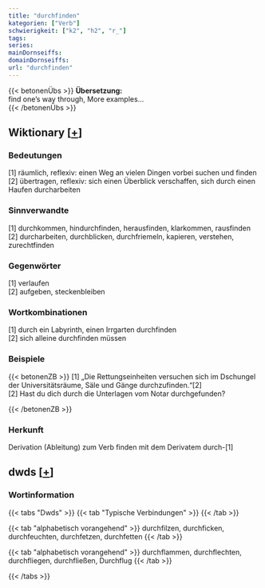 ```yaml
---
title: "durchfinden"
kategorien: ["Verb"]
schwierigkeit: ["k2", "h2", "r_"]
tags:
series:
mainDornseiffs:
domainDornseiffs:
url: "durchfinden"
---
```


{{< betonenÜbs >}}
**Übersetzung:**  
find one’s way through, More examples...  
{{< /betonenÜbs >}}

## Wiktionary [[+](https://de.wiktionary.org/wiki/durchfinden)]

### Bedeutungen
[1] räumlich, reflexiv: einen Weg an vielen Dingen vorbei suchen und finden  
[2] übertragen, reflexiv: sich einen Überblick verschaffen, sich durch einen Haufen durcharbeiten  

### Sinnverwandte
[1] durchkommen, hindurchfinden, herausfinden, klarkommen, rausfinden  
[2] durcharbeiten, durchblicken, durchfriemeln, kapieren, verstehen, zurechtfinden  

### Gegenwörter
[1] verlaufen  
[2] aufgeben, steckenbleiben  

### Wortkombinationen
[1] durch ein Labyrinth, einen Irrgarten durchfinden  
[2] sich alleine durchfinden müssen  

### Beispiele
{{< betonenZB >}}
[1] „Die Rettungseinheiten versuchen sich im Dschungel der Universitätsräume, Säle und Gänge durchzufinden.“[2]  
[2] Hast du dich durch die Unterlagen vom Notar durchgefunden?  

{{< /betonenZB >}}
### Herkunft
Derivation (Ableitung) zum Verb finden mit dem Derivatem durch-[1]  



## dwds [[+](https://www.dwds.de/wb/durchfinden)]

### Wortinformation
{{< tabs "Dwds" >}}
{{< tab "Typische Verbindungen" >}}
{{< /tab >}}

{{< tab "alphabetisch vorangehend" >}}
durchfilzen, durchficken, durchfeuchten, durchfetzen, durchfetten
{{< /tab >}}

{{< tab "alphabetisch vorangehend" >}}
durchflammen, durchflechten, durchfliegen, durchfließen, Durchflug
{{< /tab >}}

{{< /tabs >}}


